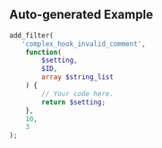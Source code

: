 ## Auto-generated Example

```php
add_filter(
   'complex_hook_invalid_comment',
    function(
        $setting,
        $ID,
        array $string_list
    ) {
        // Your code here.
        return $setting;
    },
    10,
    3
);
```
